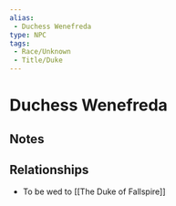 ```yaml
---
alias: 
 - Duchess Wenefreda
type: NPC
tags: 
 - Race/Unknown
 - Title/Duke
---
```


# Duchess Wenefreda

## Notes


## Relationships
- To be wed to [[The Duke of Fallspire]]